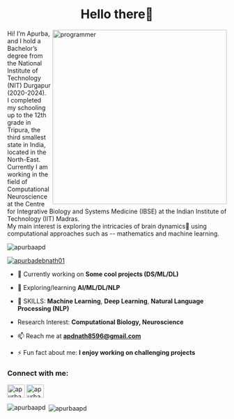 <h1 align="center">Hello there👋</h1>
<img align="right" alt="programmer" width="400" src="https://thumbs.gfycat.com/AgonizingEvenHoiho-size_restricted.gif">

<p align="left">
   Hi! I’m Apurba, and I hold a Bachelor’s degree from the National Institute of Technology (NIT) Durgapur (2020-2024).<br>
   I completed my schooling up to the 12th grade in Tripura, the third smallest state in India, located in the North-East.<br>
  Currently I am working in the field of Computational Neuroscience at the Centre for Integrative Biology and Systems Medicine (IBSE) at the Indian Institute of Technology (IIT) Madras.<br>
  My main interest is exploring the intricacies of brain dynamics🧠 using computational approaches such as -- mathematics and machine learning.
</p>


<p align="left"> <img src="https://komarev.com/ghpvc/?username=apurbaapd&label=Profile%20views&color=0e75b6&style=flat" alt="apurbaapd" /> </p>

<p align="left"> <a href="https://twitter.com/apurbadebnath01" target="blank"><img src="https://img.shields.io/twitter/follow/apurbadebnath01?logo=twitter&style=for-the-badge" alt="apurbadebnath01" /></a> </p>

- 🔭 Currently working on **Some cool projects (DS/ML/DL)**

- 🌱 Exploring/learning **AI/ML/DL/NLP**
  
- 🎯 SKILLS: **Machine Learning**, **Deep Learning**, **Natural Language Processing (NLP)**

- Research Interest: **Computational Biology, Neuroscience**

- 📫 Reach me at **apdnath8596@gmail.com**

- ⚡ Fun fact about me: **I enjoy working on challenging projects**

<h3 align="left">Connect with me:</h3>
<p align="left">
<a href="https://twitter.com/apurbadebnath01" target="blank"><img align="center" src="https://raw.githubusercontent.com/rahuldkjain/github-profile-readme-generator/master/src/images/icons/Social/twitter.svg" alt="apurbadebnath01" height="30" width="40" /></a>
<a href="https://www.linkedin.com/in/apurba-debnath-a75a93211/" target="blank"><img align="center" src="https://raw.githubusercontent.com/rahuldkjain/github-profile-readme-generator/master/src/images/icons/Social/linked-in-alt.svg" alt="apurba-debnath-a75a93211" height="30" width="40" /></a>
</p>

<p><img align="left" src="https://github-readme-stats.vercel.app/api/top-langs?username=apurbaapd&show_icons=true&locale=en&layout=compact" alt="apurbaapd" /></p>

<p>&nbsp;<img align="center" src="https://github-readme-stats.vercel.app/api?username=apurbaapd&show_icons=true&locale=en" alt="apurbaapd" /></p>
